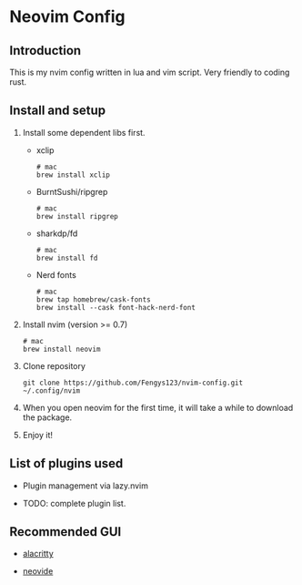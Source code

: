 # Neovim Config

## Introduction

This is my nvim config written in lua and vim script. Very friendly to coding rust.

## Install and setup

1. Install some dependent libs first.
    - xclip

        ```shell
        # mac
        brew install xclip
        ```

    - BurntSushi/ripgrep

        ```shell
        # mac 
        brew install ripgrep 
        ```

    - sharkdp/fd

        ```shell
        # mac
        brew install fd
        ```

    - Nerd fonts

        ```shell
        # mac
        brew tap homebrew/cask-fonts
        brew install --cask font-hack-nerd-font
        ```

2. Install nvim (version >= 0.7)

    ```shell
    # mac
    brew install neovim
    ```

3. Clone repository

    ```shell
    git clone https://github.com/Fengys123/nvim-config.git ~/.config/nvim
    ```

4. When you open neovim for the first time, it will take a while to download the package.

5. Enjoy it!

## List of plugins used

- Plugin management via lazy.nvim

- TODO: complete plugin list.

## Recommended GUI

- [alacritty](https://github.com/alacritty/alacritty)

- [neovide](https://github.com/neovide/neovide)
